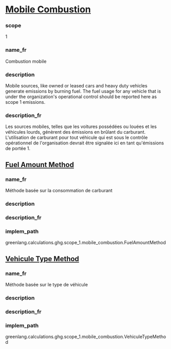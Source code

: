 # [Mobile Combustion](#mobile-combustion)

### scope

1

### name_fr

Combustion mobile

### description 
Mobile sources, like owned or leased cars and heavy duty vehicles generate emissions by burning fuel. The fuel usage for any vehicle that is under the organization's operational control should be reported here as scope 1 emissions.

### description_fr

Les sources mobiles, telles que les voitures possédées ou louées et les véhicules lourds, génèrent des émissions en brûlant du carburant. L'utilisation de carburant pour tout véhicule qui est sous le contrôle opérationnel de l'organisation devrait être signalée ici en tant qu'émissions de portée 1.


## [Fuel Amount Method](#fuel-amount-method)

### name_fr

Méthode basée sur la consommation de carburant

### description



### description_fr



### implem_path

greenlang.calculations.ghg.scope_1.mobile_combustion.FuelAmountMethod

## [Vehicule Type Method](#vehicule-type-method)

### name_fr

Méthode basée sur le type de véhicule

### description



### description_fr



### implem_path

greenlang.calculations.ghg.scope_1.mobile_combustion.VehiculeTypeMethod